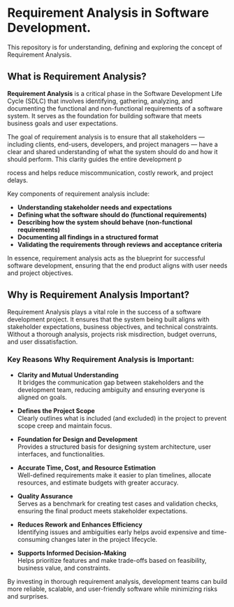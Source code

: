 # Requirement Analysis in Software Development.

This repository is for understanding, defining and exploring the concept of Requirement Analysis.


## What is Requirement Analysis?

**Requirement Analysis** is a critical phase in the Software Development Life Cycle (SDLC) that involves identifying, gathering, analyzing, and documenting the functional and non-functional requirements of a software system. It serves as the foundation for building software that meets business goals and user expectations.

The goal of requirement analysis is to ensure that all stakeholders — including clients, end-users, developers, and project managers — have a clear and shared understanding of what the system should do and how it should perform. This clarity guides the entire development p

rocess and helps reduce miscommunication, costly rework, and project delays.

Key components of requirement analysis include:

- **Understanding stakeholder needs and expectations**
- **Defining what the software should do (functional requirements)**
- **Describing how the system should behave (non-functional requirements)**
- **Documenting all findings in a structured format**
- **Validating the requirements through reviews and acceptance criteria**

In essence, requirement analysis acts as the blueprint for successful software development, ensuring that the end product aligns with user needs and project objectives.


## Why is Requirement Analysis Important?

Requirement Analysis plays a vital role in the success of a software development project. It ensures that the system being built aligns with stakeholder expectations, business objectives, and technical constraints. Without a thorough analysis, projects risk misdirection, budget overruns, and user dissatisfaction.

### Key Reasons Why Requirement Analysis is Important:

- **Clarity and Mutual Understanding**  
  It bridges the communication gap between stakeholders and the development team, reducing ambiguity and ensuring everyone is aligned on goals.

- **Defines the Project Scope**  
  Clearly outlines what is included (and excluded) in the project to prevent scope creep and maintain focus.

- **Foundation for Design and Development**  
  Provides a structured basis for designing system architecture, user interfaces, and functionalities.

- **Accurate Time, Cost, and Resource Estimation**  
  Well-defined requirements make it easier to plan timelines, allocate resources, and estimate budgets with greater accuracy.

- **Quality Assurance**  
  Serves as a benchmark for creating test cases and validation checks, ensuring the final product meets stakeholder expectations.

- **Reduces Rework and Enhances Efficiency**  
  Identifying issues and ambiguities early helps avoid expensive and time-consuming changes later in the project lifecycle.

- **Supports Informed Decision-Making**  
  Helps prioritize features and make trade-offs based on feasibility, business value, and constraints.

By investing in thorough requirement analysis, development teams can build more reliable, scalable, and user-friendly software while minimizing risks and surprises.
